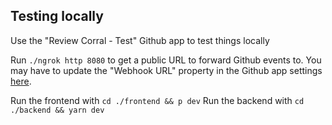 ## Testing locally

Use the "Review Corral - Test" Github app to test things locally

Run `./ngrok http 8080` to get a public URL to forward Github events to. You may
have to update the "Webhook URL" property in the Github app settings [here](https://github.com/settings/apps/review-corral-test).

Run the frontend with `cd ./frontend && p dev`
Run the backend with `cd ./backend && yarn dev`